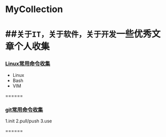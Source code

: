 # MyCollection
##`关于IT，关于软件，关于开发`一些优秀文章个人收集
======
### [Linux常用命令收集](aboutLinux/README.md)
- Linux
- Bash
- VIM

======
### [git常用命令收集](aboutGit/README.md)
1.init
2.pull/push
3.use

======
